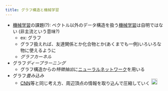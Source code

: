 ```yaml
---
title: グラフ構造と機械学習
---
```


* [機械学習](%E6%A9%9F%E6%A2%B0%E5%AD%A6%E7%BF%92.md)の課題(?): ベクトル以外のデータ構造を扱う[機械学習](%E6%A9%9F%E6%A2%B0%E5%AD%A6%E7%BF%92.md)は自明ではない (非主流という意味?)
  * ex: グラフ
  * グラフ扱えれば、友達関係とか化合物とか(あくまでも一例)いろいろな物に使えるように
  * *グラフカーネル*
* グラフ*ディープラーニング*
  * グラフ構造からの*特徴抽出*に[ニューラルネットワーク](%E3%83%8B%E3%83%A5%E3%83%BC%E3%83%A9%E3%83%AB%E3%83%8D%E3%83%83%E3%83%88%E3%83%AF%E3%83%BC%E3%82%AF.md)を用いる
* グラフ*畳み込み*
  * [CNN](CNN.md)等と同じ考え方、周辺頂点の情報を取り込んで圧縮していく
    <img src='https://scrapbox.io/api/pages/blu3mo-public/情報科学の達人/icon' alt='情報科学の達人.icon' height="19.5"/>
